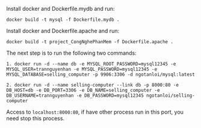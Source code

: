 Install docker and Dockerfile.mydb and run: 

```
docker build -t mysql -f Dockerfile.mydb . 
```
Install docker and Dockerfile.apache and run: 

```
docker build -t project_CongNghePhanMem -f Dockerfile.apache .
```
The next step is to run the following two commands:

```
1. docker run -d --name db -e MYSQL_ROOT_PASSWORD=mysql12345 -e MYSQL_USER=trannguyenhan -e MYSQL_PASSWORD=mysql12345 -e MYSQL_DATABASE=selling_computer -p 9906:3306 -d ngotanloi/mysql:latest

2. docker run -d --name selling-computer --link db -p 8000:80 -e DB_HOST=db -e DB_PORT=3306 -e DB_NAME=selling_computer -e DB_USERNAME=trannguyenhan -e DB_PASSWORD=mysql12345 ngotanloi/selling-computer
```
Access to `localhost:8000:80`, if have other process run in this port, you need stop this process.
